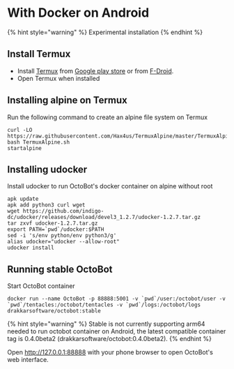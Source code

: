 With Docker on Android
======================

{% hint style="warning" %}
Experimental installation
{% endhint %}

Install Termux
--------------

-   Install [Termux](https://termux.com/) from [Google play
    store](https://play.google.com/store/apps/details?id=com.termux) or
    from [F-Droid](https://f-droid.org/en/packages/com.termux/).
-   Open Termux when installed

Installing alpine on Termux
---------------------------

Run the following command to create an alpine file system on Termux

``` {.sourceCode .bash}
curl -LO https://raw.githubusercontent.com/Hax4us/TermuxAlpine/master/TermuxAlpine.sh
bash TermuxAlpine.sh
startalpine
```

Installing udocker
------------------

Install udocker to run OctoBot\'s docker container on alpine without
root

``` {.sourceCode .bash}
apk update
apk add python3 curl wget
wget https://github.com/indigo-dc/udocker/releases/download/devel3_1.2.7/udocker-1.2.7.tar.gz
tar zxvf udocker-1.2.7.tar.gz
export PATH=`pwd`/udocker:$PATH
sed -i 's/env python/env python3/g'
alias udocker="udocker --allow-root"
udocker install
```

Running stable OctoBot
----------------------

Start OctoBot container

``` {.sourceCode .bash}
docker run --name OctoBot -p 88888:5001 -v `pwd`/user:/octobot/user -v `pwd`/tentacles:/octobot/tentacles -v `pwd`/logs:/octobot/logs drakkarsoftware/octobot:stable
```

{% hint style="warning" %}
Stable is not currently supporting arm64 needed to run octobot container
on Android, the latest compatible container tag is 0.4.0beta2
(drakkarsoftware/octobot:0.4.0beta2).
{% endhint %}

Open <http://127.0.0.1:88888> with your phone browser to open OctoBot\'s
web interface.
